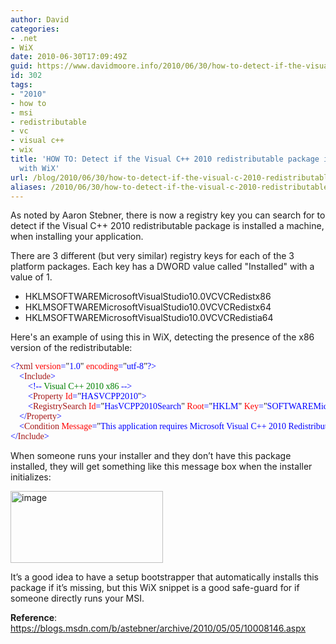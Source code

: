 ```yaml
---
author: David
categories:
- .net
- WiX
date: 2010-06-30T17:09:49Z
guid: https://www.davidmoore.info/2010/06/30/how-to-detect-if-the-visual-c-2010-redistributable-package-is-installed-with-wix-2/
id: 302
tags:
- "2010"
- how to
- msi
- redistributable
- vc
- visual c++
- wix
title: 'HOW TO: Detect if the Visual C++ 2010 redistributable package is installed
  with WiX'
url: /blog/2010/06/30/how-to-detect-if-the-visual-c-2010-redistributable-package-is-installed-with-wix-2/
aliases: /2010/06/30/how-to-detect-if-the-visual-c-2010-redistributable-package-is-installed-with-wix-2/
---
```


As noted by Aaron Stebner, there is now a registry key you can search for to detect if the Visual C++ 2010 redistributable package is installed a machine, when installing your application.

There are 3 different (but very similar) registry keys for each of the 3 platform packages. Each key has a DWORD value called "Installed" with a value of 1.

  * HKLMSOFTWAREMicrosoftVisualStudio10.0VCVCRedistx86
  * HKLMSOFTWAREMicrosoftVisualStudio10.0VCVCRedistx64
  * HKLMSOFTWAREMicrosoftVisualStudio10.0VCVCRedistia64

Here's an example of using this in WiX, detecting the presence of the x86 version of the redistributable:

<pre style="font-family: consolas;"><span style="color: blue;">&lt;?</span><span style="color: #a31515;">xml</span><span style="color: blue;"> </span><span style="color: red;">version</span><span style="color: blue;">=</span>"<span style="color: blue;">1.0</span>"<span style="color: blue;"> </span><span style="color: red;">encoding</span><span style="color: blue;">=</span>"<span style="color: blue;">utf-8</span>"<span style="color: blue;">?&gt;
</span><span style="color: blue;">    &lt;</span><span style="color: #a31515;">Include</span><span style="color: blue;">&gt;</span><span style="color: blue;">
        &lt;!--</span><span style="color: green;"> Visual C++ 2010 x86 </span><span style="color: blue;">--&gt;</span><span style="color: blue;">
        &lt;</span><span style="color: #a31515;">Property</span><span style="color: blue;"> </span><span style="color: red;">Id</span><span style="color: blue;">=</span>"<span style="color: blue;">HASVCPP2010</span>"<span style="color: blue;">&gt;
</span><span style="color: blue;">        &lt;</span><span style="color: #a31515;">RegistrySearch</span><span style="color: blue;"> </span><span style="color: red;">Id</span><span style="color: blue;">=</span>"<span style="color: blue;">HasVCPP2010Search</span>"<span style="color: blue;"> </span><span style="color: red;">Root</span><span style="color: blue;">=</span>"<span style="color: blue;">HKLM</span>"<span style="color: blue;"> </span><span style="color: red;">Key</span><span style="color: blue;">=</span>"<span style="color: blue;">SOFTWAREMicrosoftVisualStudio10.0VCVCRedistx86</span>"<span style="color: blue;"> </span><span style="color: red;">Name</span><span style="color: blue;">=</span>"<span style="color: blue;">Installed</span>"<span style="color: blue;"> </span><span style="color: red;">Type</span><span style="color: blue;">=</span>"<span style="color: blue;">raw</span>"<span style="color: blue;"> /&gt;</span><span style="color: blue;">
    &lt;/</span><span style="color: #a31515;">Property</span><span style="color: blue;">&gt;</span><span style="color: blue;">    
    &lt;</span><span style="color: #a31515;">Condition</span><span style="color: blue;"> </span><span style="color: red;">Message</span><span style="color: blue;">=</span>"<span style="color: blue;">This application requires Microsoft Visual C++ 2010 Redistributable Package (x86).</span>"<span style="color: blue;">&gt;</span>Installed OR (HASVCPP2010)<span style="color: blue;">&lt;/</span><span style="color: #a31515;">Condition</span><span style="color: blue;">&gt;</span><span style="color: blue;">
&lt;/</span><span style="color: #a31515;">Include</span><span style="color: blue;">&gt;</span></pre>

When someone runs your installer and they don’t have this package installed, they will get something like this message box when the installer initializes:

[<img style="display: inline; border: 0px;" title="image" src="/wp-content/uploads/2010/06/image_thumb.png" border="0" alt="image" width="244" height="115" />](/wp-content/uploads/2010/06/image.png)

It’s a good idea to have a setup bootstrapper that automatically installs this package if it’s missing, but this WiX snippet is a good safe-guard for if someone directly runs your MSI.

**Reference**: <https://blogs.msdn.com/b/astebner/archive/2010/05/05/10008146.aspx>